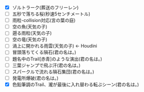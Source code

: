 - [x] ゾルトラーク(葬送のフリーレン)
- [ ] 五秒で落ちる桜(秒速5センチメートル)
- [ ] 雨粒-collision対応(言の葉の庭)
- [ ] 空の魚(天気の子)
- [ ] 遡る雨粒(天気の子)
- [ ] 空の竜(天気の子)
- [ ] 渦上に開かれる雨雲(天気の子) <- Houdini
- [ ] 冒頭落ちてくる隕石(君の名は。)
- [ ] 題名中のTrail[赤青]のような演出(君の名は。)
- [ ] 三葉ジャンプで飛ぶ汗(君の名は。)
- [ ] スパークルで流れる隕石集団(君の名は。)
- [ ] 発電所爆破(君の名は。)
- [x] 色鉛筆調のTrail、瀧が最後に入れ替わる転ぶシーン(君の名は。)
